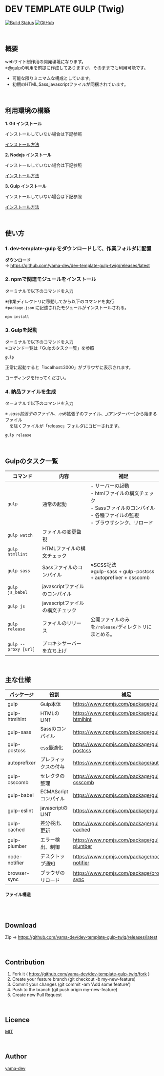 # DEV TEMPLATE GULP (Twig)

[![Build Status](https://travis-ci.org/yama-dev/dev-template-gulp-twig.svg?branch=master)](https://travis-ci.org/yama-dev/dev-template-gulp-twig)
[![GitHub](https://img.shields.io/github/license/mashape/apistatus.svg)](https://github.com/yama-dev/dev-template-gulp-twig/blob/master/LICENSE)

<br>

## 概要

webサイト制作用の開発環境になります。  
※[@gulp](https://github.com/gulpjs/gulp)の利用を前提に作成してありますが、そのままでも利用可能です。  
  
 - 可能な限りミニマムな構成としています。
 - 初期のHTML,Sass,javascriptファイルが同梱されています。

<br>

## 利用環境の構築

__1. Git インストール__

インストールしていない場合は下記参照

[インストール方法](./docs/install.md)

__2. Nodejs インストール__

インストールしていない場合は下記参照

[インストール方法](./docs/install.md)

__3. Gulp インストール__

インストールしていない場合は下記参照

[インストール方法](./docs/install.md)

<br>

## 使い方

### 1. dev-template-gulp をダウンロードして、作業フォルダに配置  

__ダウンロード__  
-> https://github.com/yama-dev/dev-template-gulp-twig/releases/latest  

### 2. npmで関連モジュールをインストール  

ターミナルで以下のコマンドを入力  

※作業ディレクトリに移動してから以下のコマンドを実行  
※`package.json` に記述されたモジュールがインストールされる。  
``` bash
npm install
```

### 3. Gulpを起動

ターミナルで以下のコマンドを入力  
※コマンド一覧は「Gulpのタスク一覧」を参照  

``` bash
gulp
```

正常に起動すると「localhost:3000」がブラウザに表示されます。

コーディングを行ってください。

### 4. 納品ファイルを生成

ターミナルで以下のコマンドを入力

※ *.sass拡張子のファイル、*.es6拡張子のファイル、_(アンダーバー)から始まるファイル  
　を除くファイルが「release」フォルダにコピーされます。

``` bash
gulp release
```

<br>

## Gulpのタスク一覧

| コマンド             | 内容                             | 補足                                                                                                                                     | 
| ---                  | ---                              | ---                                                                                                                                      | 
| `gulp`               | 通常の起動                       | - サーバーの起動<br> - htmlファイルの構文チェック <br>- Sassファイルのコンパイル <br>- 各種ファイルの監視 <br>- ブラウザシンク、リロード | 
| `gulp watch`         | ファイルの変更監視               |                                                                                                                                          | 
| `gulp htmllint`      | HTMLファイルの構文チェック       |                                                                                                                                          | 
| `gulp sass`          | Sassファイルのコンパイル         | ※SCSS記法<br>※gulp-sass + gulp-postcss + autoprefixer + csscomb                                                                        | 
| `gulp js_babel`      | javascriptファイルのコンパイル   |                                                                                                                                          | 
| `gulp js`            | javascriptファイルの構文チェック |                                                                                                                                          | 
| `gulp release`       | ファイルのリリース               | 公開ファイルのみを`/release/`ディレクトリにまとめる。                                                                                    |
| `gulp --proxy [url]` | プロキシサーバーを立ち上げ       |                                                                                                                                          | 

<br>

## 主な仕様

| パッケージ    | 役割                 | 補足                                        | 
| ---           | ---                  | ---                                         | 
| gulp          | Gulp本体             | https://www.npmjs.com/package/gulp          | 
| gulp-htmlhint | HTMLのLINT           | https://www.npmjs.com/package/gulp-htmlhint | 
| gulp-sass     | Sassのコンパイル     | https://www.npmjs.com/package/gulp-sass     | 
| gulp-postcss  | css最適化            | https://www.npmjs.com/package/gulp-postcss  | 
| autoprefixer  | プレフィックスの付与  | https://www.npmjs.com/package/autoprefixer  | 
| gulp-csscomb  | セレクタの整理       | https://www.npmjs.com/package/gulp-csscomb  | 
| gulp-babel    | ECMAScriptコンパイル | https://www.npmjs.com/package/gulp-babel    | 
| gulp-eslint   | javascriptのLINT    | https://www.npmjs.com/package/gulp-eslint   | 
| gulp-cached   | 差分検出、更新       | https://www.npmjs.com/package/gulp-cached   | 
| gulp-plumber  | エラー検出、制御     | https://www.npmjs.com/package/gulp-plumber  | 
| node-notifier | デスクトップ通知     | https://www.npmjs.com/package/node-notifier  | 
| browser-sync  | ブラウザのリロード   | https://www.npmjs.com/package/browser-sync  | 

#### ファイル構造

``` html
```

<br>

## Download

Zip -> https://github.com/yama-dev/dev-template-gulp-twig/releases/latest

<br>

## Contribution

1. Fork it ( https://github.com/yama-dev/dev-template-gulp-twig/fork )
2. Create your feature branch (git checkout -b my-new-feature)
3. Commit your changes (git commit -am 'Add some feature')
4. Push to the branch (git push origin my-new-feature)
5. Create new Pull Request

<br>

## Licence

[MIT](https://mit-license.org/)

<br>

## Author

[yama-dev](https://github.com/yama-dev)

